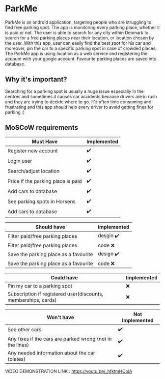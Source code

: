 # ParkMe
ParkMe is an android application, targeting people who are struggling to find free parking spot. The app is monitoring every parking place, whether it is paid or not. The user is able to search for any city within Denmark to search for a free parking places near their location, or location chosen by the user. With this app, user can easily find the best spot for his car and moreover, pin the car to a specific parking spot in case of crowded places. The ParkMe app is using location as a web service and registering the account with your google account. Favourite parking places are saved into database. 
## Why it's important?
Searching for a parking spot is usually a huge issue especially in the centres and sometimes it causes car accidents because drivers are in rush and they are trying to decide where to go. It's often time consuming and frustrating and this app should help every driver to avoid getting fines for parking :) 
## MoSCoW requirements


| Must Have | Implemented |
| --- | --- |
| Register new account| :heavy_check_mark: |
| Login user | :heavy_check_mark: |
| Search/adjust location | :heavy_check_mark: |
| Price if the parking place is paid | :heavy_check_mark: |
| Add cars to database | :heavy_check_mark: |
| See parking spots in Horsens | :heavy_check_mark: |
| Add cars to database | :heavy_check_mark: |

| Should have | Implemented |
| --- | --- |
| Filter paid/free parking places | desgin :heavy_check_mark: |
| Filter paid/free parking places | code :x:|
| Save the parking place as a favourite | design :heavy_check_mark: |
| Save the parking place as a favourite | code :x: |


| Could have | Implemented |
| --- | --- |
| Pin my car to a parking spot |  :x: |
| Subscription if registered user(discounts, memberships, cards) | :x: |


| Won't have | Not Implemented |
| --- | --- |
| See other cars| :heavy_check_mark: |
| Any fixes if the cars are parked wrong (not in the lines)| :heavy_check_mark: |
|Any needed information about the car (plates)| :heavy_check_mark: |

VIDEO DEMONSTRATION LINK : https://youtu.be/_hfktmHColA
